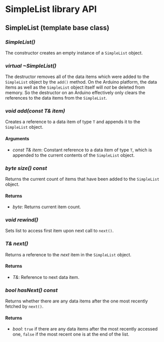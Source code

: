 # SimpleList library API #

## SimpleList (template base class) ##

### *SimpleList()* ###

The constructor creates an empty instance of a `SimpleList` object.

### *virtual ~SimpleList()* ###

The destructor removes all of the data items which were added to the `SimpleList` object by the `add()` method.  On the Arduino platform, the  data items as well as the `SimpleList` object itself will *not* be deleted from memory.  So the destructor on an Arduino effectively only clears the references to the data items from the `SimpleList`.

### *void add(const T& item)* ###

Creates a reference to a data item of type `T` and appends it to the `SimpleList` object.

#### Arguments ####

- *const T& item*: Constant reference to a data item of type `T`, which is appended to the current contents of the `SimpleList` object.

### *byte size() const* ###

Returns the current count of items that have been added to the `SimpleList` object.

#### Returns ####

- *byte*: Returns current item count.

### *void rewind()* ###

Sets list to access first item upon next call to `next()`.

### *T& next()* ###

Returns a reference to the *next* item in the `SimpleList` object.

#### Returns ####

- *T&*: Reference to next data item.

### *bool hasNext() const* ###

Returns whether there are any data items after the one most recently fetched by `next()`.

#### Returns ####

- *bool*: `true` if there are any data items after the most recently accessed one, `false` if the most recent one is at the end of the list.
